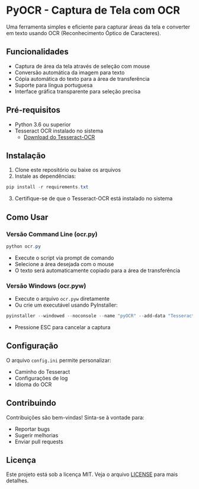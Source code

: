 # PyOCR - Captura de Tela com OCR

Uma ferramenta simples e eficiente para capturar áreas da tela e converter em texto usando OCR (Reconhecimento Óptico de Caracteres).

## Funcionalidades

- Captura de área da tela através de seleção com mouse
- Conversão automática da imagem para texto
- Cópia automática do texto para a área de transferência
- Suporte para língua portuguesa
- Interface gráfica transparente para seleção precisa

## Pré-requisitos

- Python 3.6 ou superior
- Tesseract OCR instalado no sistema
  - [Download do Tesseract-OCR](https://github.com/UB-Mannheim/tesseract/wiki)

## Instalação

1. Clone este repositório ou baixe os arquivos
2. Instale as dependências:

```powershell
pip install -r requirements.txt
```

3. Certifique-se de que o Tesseract-OCR está instalado no sistema

## Como Usar

### Versão Command Line (ocr.py)

```powershell
python ocr.py
```

- Execute o script via prompt de comando
- Selecione a área desejada com o mouse
- O texto será automaticamente copiado para a área de transferência

### Versão Windows (ocr.pyw)

- Execute o arquivo `ocr.pyw` diretamente
- Ou crie um executável usando PyInstaller:

```powershell
pyinstaller --windowed --noconsole --name "pyOCR" --add-data "Tesseract-OCR/*;Tesseract-OCR"  ocr.pyw
```

- Pressione ESC para cancelar a captura

## Configuração

O arquivo `config.ini` permite personalizar:

- Caminho do Tesseract
- Configurações de log
- Idioma do OCR

## Contribuindo

Contribuições são bem-vindas! Sinta-se à vontade para:

- Reportar bugs
- Sugerir melhorias
- Enviar pull requests

## Licença

Este projeto está sob a licença MIT.  Veja o arquivo [LICENSE](./LICENSE) para mais detalhes.
